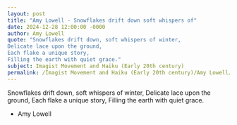 ```yaml
---
layout: post
title: "Amy Lowell - Snowflakes drift down soft whispers of"
date: 2024-12-28 12:00:00 -0000
author: Amy Lowell
quote: "Snowflakes drift down, soft whispers of winter, 
Delicate lace upon the ground, 
Each flake a unique story, 
Filling the earth with quiet grace."
subject: Imagist Movement and Haiku (Early 20th century)
permalink: /Imagist Movement and Haiku (Early 20th century)/Amy Lowell/Amy Lowell - Snowflakes drift down soft whispers of
---
```


Snowflakes drift down, soft whispers of winter, 
Delicate lace upon the ground, 
Each flake a unique story, 
Filling the earth with quiet grace.

- Amy Lowell
